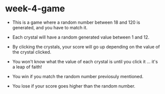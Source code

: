 # week-4-game

* This is a game where a random number between 18 and 120 is generated, and you have to match it.

* Each crystal will have a random generated value between 1 and 12.

* By clicking the crystals, your score will go up depending on the value of the crystal clicked.

* You won't know what the value of each crystal is until you click it ... it's a leap of faith!

* You win if you match the random number previosuly mentioned.

* You lose if your score goes higher than the random number.